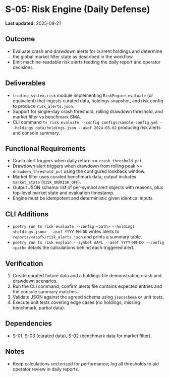 # S-05: Risk Engine (Daily Defense)

**Last updated:** 2025-09-21

## Outcome
- Evaluate crash and drawdown alerts for current holdings and determine the global market filter state as described in the workflow.
- Emit machine-readable risk alerts feeding the daily report and operator decisions.

## Deliverables
- `trading_system.risk` module implementing `RiskEngine.evaluate` (or equivalent) that ingests curated data, holdings snapshot, and risk config to produce `risk_alerts.json`.
- Support for single-day crash threshold, rolling drawdown threshold, and market filter vs benchmark SMA.
- CLI command `ts risk evaluate --config configs/sample-config.yml --holdings data/holdings.json --asof 2024-05-02` producing risk alerts and console summary.

## Functional Requirements
- Crash alert triggers when daily return <= `crash_threshold_pct`.
- Drawdown alert triggers when drawdown from rolling peak >= `drawdown_threshold_pct` using the configured lookback window.
- Market filter uses curated benchmark data; output includes `market_state` (`RISK_ON`/`RISK_OFF`).
- Output JSON schema: list of per-symbol alert objects with reasons, plus top-level market state and evaluation timestamp.
- Engine must be idempotent and deterministic given identical inputs.

## CLI Additions
- `poetry run ts risk evaluate --config <path> --holdings <holdings.json> --asof YYYY-MM-DD` writes alerts to `reports/<asof>/risk_alerts.json` and prints a summary table.
- `poetry run ts risk explain --symbol AAPL --asof YYYY-MM-DD --config <path>` details the calculations behind each triggered alert.

## Verification
1. Create curated fixture data and a holdings file demonstrating crash and drawdown scenarios.
2. Run the CLI command; confirm alerts file contains expected entries and the console summary matches.
3. Validate JSON against the agreed schema using `jsonschema` or unit tests.
4. Execute unit tests covering edge cases (no holdings, missing benchmark, partial data).

## Dependencies
- S-01, S-03 (curated data), S-02 (benchmark data for market filter).

## Notes
- Keep calculations vectorized for performance; log all thresholds to aid operator review in daily reports.
